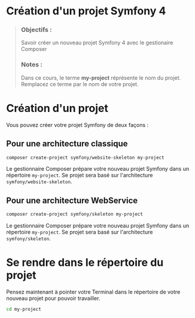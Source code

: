 # Création d'un projet Symfony 4
> ### Objectifs :
> Savoir créer un nouveau projet Symfony 4 avec le gestionaire Composer
> ### Notes :
> Dans ce cours, le terme **my-project** réprésente le nom du projet. Remplacez ce terme par le nom de votre projet.

# Création d'un projet 

Vous pouvez créer votre projet Symfony de deux façons :

## Pour une architecture classique

```bash
composer create-project symfony/website-skeleton my-project
```

Le gestionnaire Composer prépare votre nouveau projet Symfony dans un répertoire `my-project`.
Se projet sera basé sur l'architecture `symfony/website-skeleton`.

## Pour une architecture WebService

```bash
composer create-project symfony/skeleton my-project
```

Le gestionnaire Composer prépare votre nouveau projet Symfony dans un répertoire `my-project`.
Se projet sera basé sur l'architecture `symfony/skeleton`.

# Se rendre dans le répertoire du projet

Pensez maintenant à pointer votre Terminal dans le répertoire de votre nouveau projet pour pouvoir travailler.

```bash
cd my-project
```